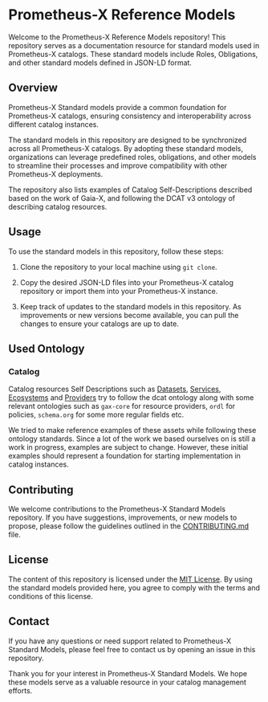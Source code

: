 # Prometheus-X Reference Models

Welcome to the Prometheus-X Reference Models repository! This repository serves as a documentation resource for standard models used in Prometheus-X catalogs. These standard models include Roles, Obligations, and other standard models defined in JSON-LD format.

## Overview

Prometheus-X Standard models provide a common foundation for Prometheus-X catalogs, ensuring consistency and interoperability across different catalog instances.

The standard models in this repository are designed to be synchronized across all Prometheus-X catalogs. By adopting these standard models, organizations can leverage predefined roles, obligations, and other models to streamline their processes and improve compatibility with other Prometheus-X deployments.

The repository also lists examples of Catalog Self-Descriptions described based on the work of Gaia-X, and following the DCAT v3 ontology of describing catalog resources.

## Usage

To use the standard models in this repository, follow these steps:

1. Clone the repository to your local machine using `git clone`.

2. Copy the desired JSON-LD files into your Prometheus-X catalog repository or import them into your Prometheus-X instance.

3. Keep track of updates to the standard models in this repository. As improvements or new versions become available, you can pull the changes to ensure your catalogs are up to date.

## Used Ontology

### Catalog

Catalog resources Self Descriptions such as [Datasets](./src/self-description-examples/dataset.json), [Services](./src/self-description-examples/service.json), [Ecosystems](./src/self-description-examples/ecosystem.json) and [Providers](./src/self-description-examples/provider.json) try to follow the dcat ontology along with some relevant ontologies such as `gax-core` for resource providers, `ordl` for policies, `schema.org` for some more regular fields etc.

We tried to make reference examples of these assets while following these ontology standards. Since a lot of the work we based ourselves on is still a work in progress, examples are subject to change. However, these initial examples should represent a foundation for starting implementation in catalog instances.

## Contributing

We welcome contributions to the Prometheus-X Standard Models repository. If you have suggestions, improvements, or new models to propose, please follow the guidelines outlined in the [CONTRIBUTING.md](CONTRIBUTING.md) file.

## License

The content of this repository is licensed under the [MIT License](LICENSE). By using the standard models provided here, you agree to comply with the terms and conditions of this license.

## Contact

If you have any questions or need support related to Prometheus-X Standard Models, please feel free to contact us by opening an issue in this repository.

Thank you for your interest in Prometheus-X Standard Models. We hope these models serve as a valuable resource in your catalog management efforts.
